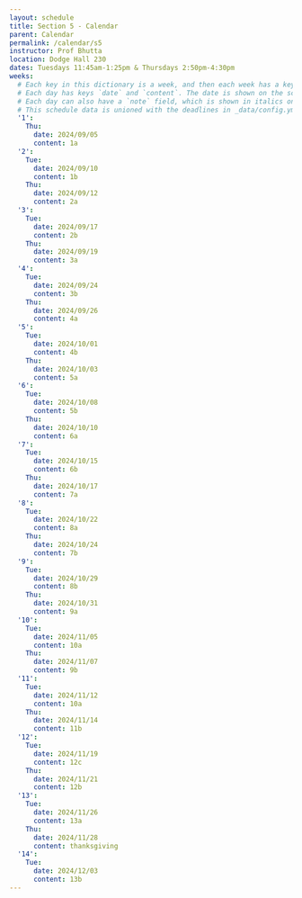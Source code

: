 ```yaml
---
layout: schedule
title: Section 5 - Calendar
parent: Calendar
permalink: /calendar/s5
instructor: Prof Bhutta
location: Dodge Hall 230
dates: Tuesdays 11:45am-1:25pm & Thursdays 2:50pm-4:30pm
weeks:
  # Each key in this dictionary is a week, and then each week has a key in [Tue, Tue, Wed, Thu, Thu].
  # Each day has keys `date` and `content`. The date is shown on the schedule, and `content` is a key into the yml file in _data/modules.yml. `content` may be an array.
  # Each day can also have a `note` field, which is shown in italics on the calendar.
  # This schedule data is unioned with the deadlines in _data/config.yml
  '1':
    Thu:
      date: 2024/09/05
      content: 1a
  '2':
    Tue:
      date: 2024/09/10
      content: 1b
    Thu:
      date: 2024/09/12
      content: 2a
  '3':
    Tue:
      date: 2024/09/17
      content: 2b
    Thu:
      date: 2024/09/19
      content: 3a
  '4':
    Tue:
      date: 2024/09/24
      content: 3b
    Thu:
      date: 2024/09/26
      content: 4a
  '5':
    Tue:
      date: 2024/10/01
      content: 4b
    Thu:
      date: 2024/10/03
      content: 5a
  '6':
    Tue:
      date: 2024/10/08
      content: 5b
    Thu:
      date: 2024/10/10
      content: 6a
  '7':
    Tue:
      date: 2024/10/15
      content: 6b
    Thu:
      date: 2024/10/17
      content: 7a
  '8':
    Tue:
      date: 2024/10/22
      content: 8a
    Thu:
      date: 2024/10/24
      content: 7b
  '9':
    Tue:
      date: 2024/10/29
      content: 8b
    Thu:
      date: 2024/10/31
      content: 9a
  '10':
    Tue:
      date: 2024/11/05
      content: 10a
    Thu:
      date: 2024/11/07
      content: 9b
  '11':
    Tue:
      date: 2024/11/12
      content: 10a
    Thu:
      date: 2024/11/14
      content: 11b
  '12':
    Tue:
      date: 2024/11/19
      content: 12c
    Thu:
      date: 2024/11/21
      content: 12b
  '13':
    Tue:
      date: 2024/11/26
      content: 13a
    Thu:
      date: 2024/11/28
      content: thanksgiving
  '14':
    Tue:
      date: 2024/12/03
      content: 13b
---
```

